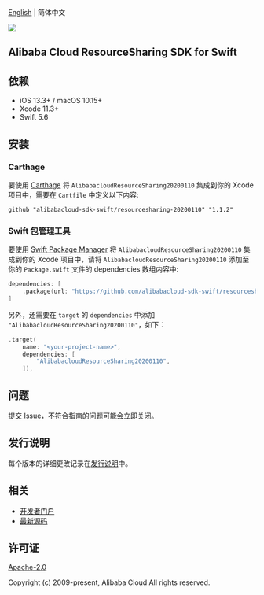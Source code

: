 [English](README.md) | 简体中文

![](https://aliyunsdk-pages.alicdn.com/icons/AlibabaCloud.svg)

## Alibaba Cloud ResourceSharing SDK for Swift

## 依赖

- iOS 13.3+ / macOS 10.15+
- Xcode 11.3+
- Swift 5.6

## 安装

### Carthage

要使用 [Carthage](https://github.com/Carthage/Carthage) 将 `AlibabacloudResourceSharing20200110` 集成到你的 Xcode 项目中，需要在 `Cartfile` 中定义以下内容:

```ogdl
github "alibabacloud-sdk-swift/resourcesharing-20200110" "1.1.2"
```

### Swift 包管理工具

要使用 [Swift Package Manager](https://swift.org/package-manager/) 将 `AlibabacloudResourceSharing20200110` 集成到你的 Xcode 项目中，请将 `AlibabacloudResourceSharing20200110` 添加至你的 `Package.swift` 文件的 dependencies 数组内容中:

```swift
dependencies: [
    .package(url: "https://github.com/alibabacloud-sdk-swift/resourcesharing-20200110.git", from: "1.1.2")
]
```

另外，还需要在 `target` 的 `dependencies` 中添加 `"AlibabacloudResourceSharing20200110"`，如下：

```swift
.target(
    name: "<your-project-name>",
    dependencies: [
        "AlibabacloudResourceSharing20200110",
    ]),
```

## 问题

[提交 Issue](https://github.com/alibabacloud-sdk-swift/resourcesharing-20200110/issues/new)，不符合指南的问题可能会立即关闭。

## 发行说明

每个版本的详细更改记录在[发行说明](./ChangeLog.txt)中。

## 相关

* [开发者门户](https://next.api.aliyun.com/home)
* [最新源码](https://github.com/alibabacloud-sdk-swift/resourcesharing-20200110)

## 许可证

[Apache-2.0](http://www.apache.org/licenses/LICENSE-2.0)

Copyright (c) 2009-present, Alibaba Cloud All rights reserved.
